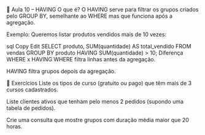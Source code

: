🎯 Aula 10 – HAVING
O que é?
O HAVING serve para filtrar os grupos criados pelo GROUP BY, semelhante ao WHERE mas que funciona após a agregação.

Exemplo:
Queremos listar produtos vendidos mais de 10 vezes:

sql
Copy
Edit
SELECT produto, SUM(quantidade) AS total_vendido
FROM vendas
GROUP BY produto
HAVING SUM(quantidade) > 10;
Diferença WHERE x HAVING
WHERE filtra linhas antes da agregação.

HAVING filtra grupos depois da agregação.

📝 Exercícios
Liste os tipos de curso (gratuito ou pago) que têm mais de 3 cursos cadastrados.

Liste clientes ativos que tenham pelo menos 2 pedidos (supondo uma tabela de pedidos).

Crie uma consulta que mostre grupos com duração média maior que 20 horas.

